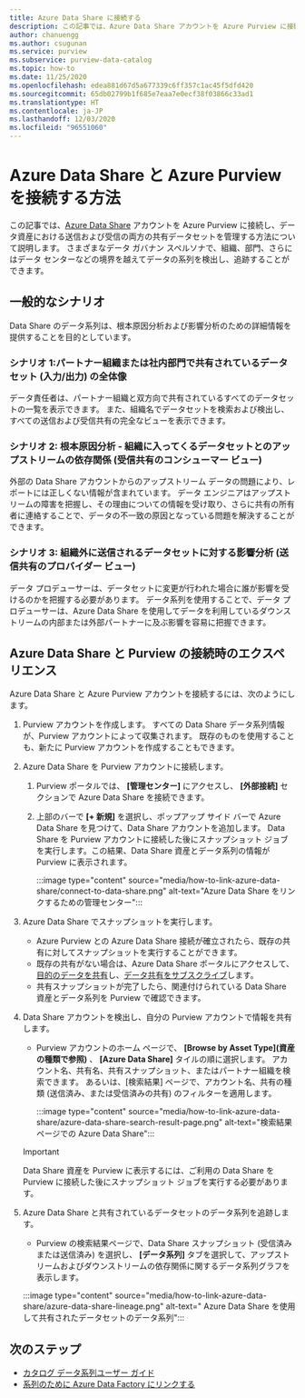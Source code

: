 ```yaml
---
title: Azure Data Share に接続する
description: この記事では、Azure Data Share アカウントを Azure Purview に接続して、資産を検索し、データ系列を追跡する方法について説明します。
author: chanuengg
ms.author: csugunan
ms.service: purview
ms.subservice: purview-data-catalog
ms.topic: how-to
ms.date: 11/25/2020
ms.openlocfilehash: edea881d67d5a677339c6ff357c1ac45f5dfd420
ms.sourcegitcommit: 65db02799b1f685e7eaa7e0ecf38f03866c33ad1
ms.translationtype: HT
ms.contentlocale: ja-JP
ms.lasthandoff: 12/03/2020
ms.locfileid: "96551060"
---
```

# <a name="how-to-connect-azure-data-share-and-azure-purview"></a>Azure Data Share と Azure Purview を接続する方法

この記事では、[Azure Data Share](../data-share/overview.md) アカウントを Azure Purview に接続し、データ資産における送信および受信の両方の共有データセットを管理する方法について説明します。 さまざまなデータ ガバナン スペルソナで、組織、部門、さらにはデータ センターなどの境界を越えてデータの系列を検出し、追跡することができます。

## <a name="common-scenarios"></a>一般的なシナリオ

Data Share のデータ系列は、根本原因分析および影響分析のための詳細情報を提供することを目的としています。

### <a name="scenario-1-360-view-of-datasets-shared-inout-for-a-partner-organization-or-internal-department"></a>シナリオ 1:パートナー組織または社内部門で共有されているデータセット (入力/出力) の全体像

データ責任者は、パートナー組織と双方向で共有されているすべてのデータセットの一覧を表示できます。 また、組織名でデータセットを検索および検出し、すべての送信および受信共有の完全なビューを表示できます。

### <a name="scenario-2-root-cause-analysis---upstream-dependency-on-datasets-coming-into-organization-consumer-view-of-incoming-shares"></a>シナリオ 2: 根本原因分析 - 組織に入ってくるデータセットとのアップストリームの依存関係 (受信共有のコンシューマー ビュー)

外部の Data Share アカウントからのアップストリーム データの問題により、レポートには正しくない情報が含まれています。 データ エンジニアはアップストリームの障害を把握し、その理由についての情報を受け取り、さらに共有の所有者に連絡することで、データの不一致の原因となっている問題を解決することができます。

### <a name="scenario-3-impact-analysis-on-datasets-going-outside-organization-provider-view-of-outgoing-shares"></a>シナリオ 3: 組織外に送信されるデータセットに対する影響分析 (送信共有のプロバイダー ビュー)

データ プロデューサーは、データセットに変更が行われた場合に誰が影響を受けるのかを把握する必要があります。 データ系列を使用することで、データ プロデューサーは、Azure Data Share を使用してデータを利用しているダウンストリームの内部または外部パートナーに及ぶ影響を容易に把握できます。

## <a name="azure-data-share-and-purview-connected-experience"></a>Azure Data Share と Purview の接続時のエクスペリエンス

Azure Data Share と Azure Purview アカウントを接続するには、次のようにします。

1. Purview アカウントを作成します。 すべての Data Share データ系列情報が、Purview アカウントによって収集されます。 既存のものを使用することも、新たに Purview アカウントを作成することもできます。

1. Azure Data Share を Purview アカウントに接続します。

    1. Purview ポータルでは、 **[管理センター]** にアクセスし、 **[外部接続]** セクションで Azure Data Share を接続できます。
    1. 上部のバーで **[+ 新規]** を選択し、ポップアップ サイド バーで Azure Data Share を見つけて、Data Share アカウントを追加します。 Data Share を Purview アカウントに接続した後にスナップショット ジョブを実行します。この結果、Data Share 資産とデータ系列の情報が Purview に表示されます。

       :::image type="content" source="media/how-to-link-azure-data-share/connect-to-data-share.png" alt-text="Azure Data Share をリンクするための管理センター":::

1. Azure Data Share でスナップショットを実行します。

    - Azure Purview との Azure Data Share 接続が確立されたら、既存の共有に対してスナップショットを実行することができます。 
    - 既存の共有がない場合は、Azure Data Share ポータルにアクセスして、[目的のデータを共有](../data-share/share-your-data.md)し、[データ共有をサブスクライブ](../data-share/subscribe-to-data-share.md)します。
    - 共有スナップショットが完了したら、関連付けられている Data Share 資産とデータ系列を Purview で確認できます。

1. Data Share アカウントを検出し、自分の Purview アカウントで情報を共有します。

    - Purview アカウントのホーム ページで、 **[Browse by Asset Type]\(資産の種類で参照\)** 、 **[Azure Data Share]** タイルの順に選択します。 アカウント名、共有名、共有スナップショット、またはパートナー組織を検索できます。 あるいは、[検索結果] ページで、アカウント名、共有の種類 (送信済み、または受信済みの共有) のフィルターを適用します。

       :::image type="content" source="media/how-to-link-azure-data-share/azure-data-share-search-result-page.png" alt-text="検索結果ページでの Azure Data Share":::

    >[!Important]
    >Data Share 資産を Purview に表示するには、ご利用の Data Share を Purview に接続した後にスナップショット ジョブを実行する必要があります。

1. Azure Data Share と共有されているデータセットのデータ系列を追跡します。

    - Purview の検索結果ページで、Data Share スナップショット (受信済みまたは送信済み) を選択し、 **[データ系列]** タブを選択して、アップストリームおよびダウンストリームの依存関係に関するデータ系列グラフを表示します。

    :::image type="content" source="media/how-to-link-azure-data-share/azure-data-share-lineage.png" alt-text=" Azure Data Share を使用して共有されたデータセットのデータ系列":::

## <a name="next-steps"></a>次のステップ

- [カタログ データ系列ユーザー ガイド](catalog-lineage-user-guide.md)
- [系列のために Azure Data Factory にリンクする](how-to-link-azure-data-factory.md)
